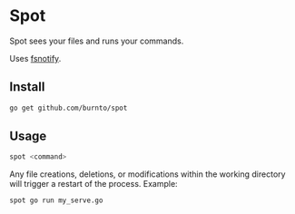 Spot
====

Spot sees your files and runs your commands.

Uses [fsnotify](https://github.com/howeyc/fsnotify).

Install
-------

```bash
go get github.com/burnto/spot
```

Usage
-----

```bash
spot <command>
```

Any file creations, deletions, or modifications within the working directory will trigger a restart of the process. Example:

```bash
spot go run my_serve.go
```
